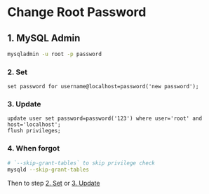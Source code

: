 # Change Root Password

## 1. MySQL Admin

```bash
mysqladmin -u root -p password
```

### 2. Set

```mysql
set password for username@localhost=password('new password');
```

### 3. Update

```mysql
update user set password=password('123') where user='root' and host='localhost'; 
flush privileges;
```

### 4. When forgot

```bash
# `--skip-grant-tables` to skip privilege check
mysqld --skip-grant-tables
```

Then to step [2. Set](#2-Set) or [3. Update](#3-Update)
